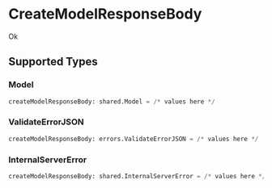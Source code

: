 # CreateModelResponseBody

Ok


## Supported Types

### Model

```python
createModelResponseBody: shared.Model = /* values here */
```

### ValidateErrorJSON

```python
createModelResponseBody: errors.ValidateErrorJSON = /* values here */
```

### InternalServerError

```python
createModelResponseBody: shared.InternalServerError = /* values here */
```


